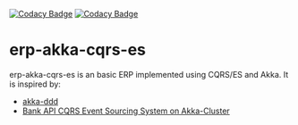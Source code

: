 [![Codacy Badge](https://api.codacy.com/project/badge/Grade/b6bc4dc137224abdaf7b2d0ba94daed1)](https://www.codacy.com/app/mcherri/erp-akka-cqrs-es?utm_source=github.com&amp;utm_medium=referral&amp;utm_content=mcherri/erp-akka-cqrs-es&amp;utm_campaign=Badge_Grade)
[![Codacy Badge](https://api.codacy.com/project/badge/Coverage/b6bc4dc137224abdaf7b2d0ba94daed1)](https://www.codacy.com/app/mcherri/erp-akka-cqrs-es?utm_source=github.com&utm_medium=referral&utm_content=mcherri/erp-akka-cqrs-es&utm_campaign=Badge_Coverage)

erp-akka-cqrs-es
================
erp-akka-cqrs-es is an basic ERP implemented using CQRS/ES and Akka. It is inspired by:

-   [akka-ddd](https://github.com/pawelkaczor/akka-ddd)
-   [Bank API CQRS Event Sourcing System on Akka-Cluster](https://github.com/j5ik2o/akka-ddd-cqrs-es-example)